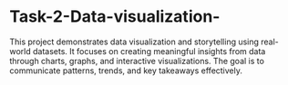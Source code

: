 # Task-2-Data-visualization-
This project demonstrates data visualization and storytelling using real-world datasets. It focuses on creating meaningful insights from data through charts, graphs, and interactive visualizations. The goal is to communicate patterns, trends, and key takeaways effectively.
